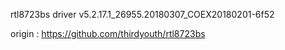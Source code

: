 rtl8723bs driver
v5.2.17.1_26955.20180307_COEX20180201-6f52

origin : https://github.com/thirdyouth/rtl8723bs
